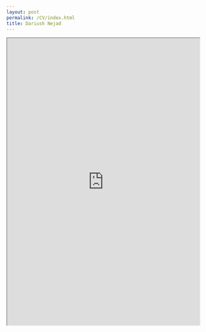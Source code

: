 ```yaml
---
layout: post
permalink: /CV/index.html
title: Dariush Nejad
---
```


<iframe src="https://drive.google.com/file/d/1lWz6mH_5u0RUt2-G9RM-IrwPnV5TTh0d/preview" width="100%" height="750"></iframe>
